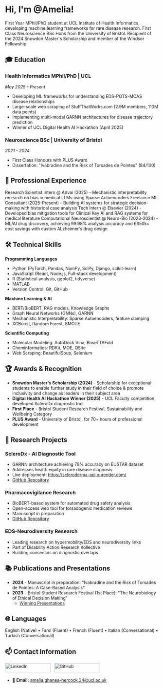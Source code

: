 # Hi, I'm @Amelia!

First Year MPhil/PhD student at UCL Institute of Health Informatics, developing machine learning frameworks for rare disease research. First Class Neuroscience BSc Hons from the University of Bristol. Recipient of the 2024 Snowdon Master's Scholarship and member of the Windsor Fellowship.

## 🎓 Education

### Health Informatics MPhil/PhD | UCL
*May 2025 - Present*
- Developing ML frameworks for understanding EDS-POTS-MCAS disease relationships
- Large-scale web scraping of StuffThatWorks.com (2.9M members, 110M data points)
- Implementing multi-modal GARNN architectures for disease trajectory prediction
- Winner of UCL Digital Health AI Hackathon (April 2025)

### Neuroscience BSc | University of Bristol
*2021 - 2024*
- First Class Honours with PLUS Award
- Dissertation: "Ivabradine and the Risk of Torsades de Pointes" (84/100)

## 💼 Professional Experience
Research Scientist Intern @ Advai (2025) - Mechanistic interpretability research on bias in medical LLMs using Sparse Autoencoders
Freelance ML Consultant (2025-Present) - Building AI systems for strategic decision-making with historical case analysis
Tech Intern @ Elsevier (2024) - Developed bias mitigation tools for Clinical Key AI and RAG systems for medical literature
Computational Neuroscientist @ Neuro-Bio (2023-2024) - ML/AI drug discovery, achieving 99.98% analysis accuracy and £650k+ cost savings with custom ALzheimer's drug design 

## 🛠️ Technical Skills

**Programming Languages**
- Python (PyTorch, Pandas, NumPy, SciPy, Django, scikit-learn)
- JavaScript (React, Node.js, Full-stack development)
- R (Statistical analysis, ggplot2, tidyverse)
- MATLAB
- Version Control: Git, GitHub

**Machine Learning & AI**
- BERT/BioBERT, RAG models, Knowledge Graphs
- Graph Neural Networks (GNNs), GARNN
- Mechanistic Interpretability: Sparse Autoencoders, feature clamping
- XGBoost, Random Forest, SMOTE

**Scientific Computing**
- Molecular Modeling: AutoDock Vina, RoseTTAFold
- Cheminformatics: RDKit, MOE, QSite
- Web Scraping: BeautifulSoup, Selenium

## 🏆 Awards & Recognition

- **Snowdon Master's Scholarship (2024)** - Scholarship for exceptional students to enable further study in their field of choice & promote inclusivity and change as leaders in their subject area
- **Digital Health AI Hackathon Winner (2025)** - UCL Faculty competition, developed ScleroDx diagnostic tool
- **First Place** - Bristol Student Research Festival, Sustainability and Wellbeing Category
- **PLUS Award** - University of Bristol, for 70+ hours of professional development

## 🔬 Research Projects

### ScleroDx - AI Diagnostic Tool
- GARNN architecture achieving 79% accuracy on EUSTAR dataset
- Addresses health equity in rare disease diagnosis
- Live deployment: https://scleroderma-api.onrender.com/
- [GitHub Repository](https://github.com/Amelia3141/Hackathon)

### Pharmacovigilance Research
- BioBERT-based system for automated drug safety analysis
- Open-access web tool for torsadogenic medication reviews
- Manuscript in preparation
- [GitHub Repository](https://github.com/Amelia3141/IvabradineTdP)

### EDS-Neurodiversity Research
- Leading research on hypermobility/EDS and neurodiversity links
- Part of Disability Action Research Kollective
- Building consensus on diagnostic overlaps

## 📚 Publications and Presentations

- **2024** - Manuscript in preparation: "Ivabradine and the Risk of Torsades de Pointes: A Case-Based Analysis"
- **2023** - Bristol Student Research Festival (1st Place): "The Neurobiology of Ethical Decision Making"
  - [Winning Presentations](http://bilt.online/student-research-festival-winning-presentations/)

## 🌐 Languages
English (Native) • Farsi (Fluent) • French (Fluent) • Italian (Conversational) • Turkish (Conversational)

## 📫 Contact Information

<a href="https://www.linkedin.com/in/amelia-g/"><img src="https://img.shields.io/badge/LinkedIn-Connect-blue?style=flat&logo=linkedin" alt="LinkedIn" width="150" height="30"></a> &nbsp;
<a href="https://github.com/Amelia3141"><img src="https://img.shields.io/badge/GitHub-Follow-181717?style=flat&logo=github" alt="GitHub" width="150" height="30"></a> &nbsp;

- 📧 **Email:** amelia.ghanea-hercock.24@ucl.ac.uk
